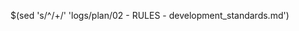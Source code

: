 <!-- Source: logs/plan/02 - RULES - development_standards.md -->
$(sed 's/^/+/' 'logs/plan/02 - RULES - development_standards.md')

